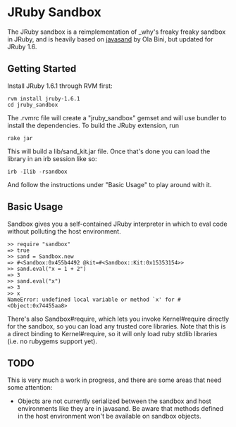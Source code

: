 JRuby Sandbox
=============

The JRuby sandbox is a reimplementation of _why's freaky freaky sandbox
in JRuby, and is heavily based on [javasand][1] by Ola Bini, but updated
for JRuby 1.6.

## Getting Started

Install JRuby 1.6.1 through RVM first:

    rvm install jruby-1.6.1
    cd jruby_sandbox

The .rvmrc file will create a "jruby_sandbox" gemset and will use
bundler to install the dependencies. To build the JRuby extension, run

    rake jar

This will build a lib/sand_kit.jar file. Once that's done you can load
the library in an irb session like so:

    irb -Ilib -rsandbox

And follow the instructions under "Basic Usage" to play around with it.

## Basic Usage

Sandbox gives you a self-contained JRuby interpreter in which to eval
code without polluting the host environment.

    >> require "sandbox"
    => true
    >> sand = Sandbox.new
    => #<Sandbox:0x455b4492 @kit=#<Sandbox::Kit:0x15353154>>
    >> sand.eval("x = 1 + 2")
    => 3
    >> sand.eval("x")
    => 3
    >> x
    NameError: undefined local variable or method `x' for #<Object:0x74455aa8>

There's also Sandbox#require, which lets you invoke Kernel#require
directly for the sandbox, so you can load any trusted core libraries.
Note that this is a direct binding to Kernel#require, so it will only
load ruby stdlib libraries (i.e. no rubygems support yet).

## TODO

This is very much a work in progress, and there are some areas that need
some attention:

  * Objects are not currently serialized between the sandbox and host
    environments like they are in javasand. Be aware that methods
    defined in the host environment won't be available on sandbox
    objects.

[1]: http://ola-bini.blogspot.com/2006/12/freaky-freaky-sandbox-has-come-to-jruby.html
